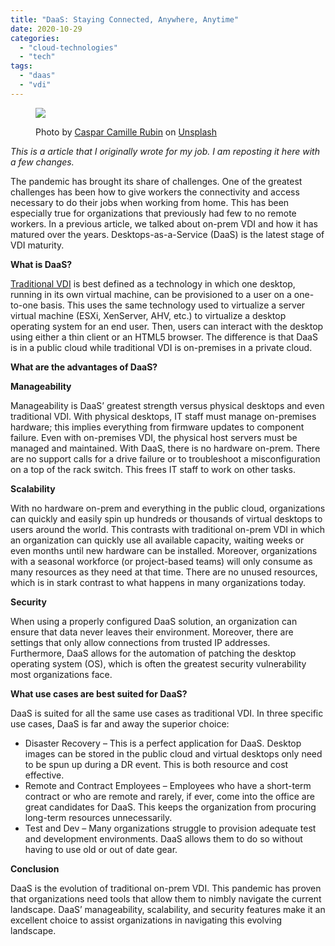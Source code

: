 ```yaml
---
title: "DaaS: Staying Connected, Anywhere, Anytime"
date: 2020-10-29
categories: 
  - "cloud-technologies"
  - "tech"
tags: 
  - "daas"
  - "vdi"
---
```


<figure>

![](https://sherifalghalistaticsite.blob.core.windows.net/images/caspar-camille-rubin-oI6zrBj3nKw-unsplash.jpg)

<figcaption>

Photo by [Caspar Camille Rubin](https://unsplash.com/@casparrubin?utm_source=unsplash&utm_medium=referral&utm_content=creditCopyText) on [Unsplash](https://unsplash.com/s/photos/desktop-computer?utm_source=unsplash&utm_medium=referral&utm_content=creditCopyText)

</figcaption>

</figure>

_This is a article that I originally wrote for my job. I am reposting it here with a few changes._

The pandemic has brought its share of challenges. One of the greatest challenges has been how to give workers the connectivity and access necessary to do their jobs when working from home. This has been especially true for organizations that previously had few to no remote workers. In a previous article, we talked about on-prem VDI and how it has matured over the years. Desktops-as-a-Service (DaaS) is the latest stage of VDI maturity.

**What is DaaS?**

[Traditional VDI](https://en.wikipedia.org/wiki/Desktop_virtualization#Remote_desktop_virtualization) is best defined as a technology in which one desktop, running in its own virtual machine, can be provisioned to a user on a one-to-one basis. This uses the same technology used to virtualize a server virtual machine (ESXi, XenServer, AHV, etc.) to virtualize a desktop operating system for an end user. Then, users can interact with the desktop using either a thin client or an HTML5 browser. The difference is that DaaS is in a public cloud while traditional VDI is on-premises in a private cloud.

**What are the advantages of DaaS?**

**Manageability**

Manageability is DaaS’ greatest strength versus physical desktops and even traditional VDI. With physical desktops, IT staff must manage on-premises hardware; this implies everything from firmware updates to component failure. Even with on-premises VDI, the physical host servers must be managed and maintained. With DaaS, there is no hardware on-prem. There are no support calls for a drive failure or to troubleshoot a misconfiguration on a top of the rack switch. This frees IT staff to work on other tasks.

**Scalability**

With no hardware on-prem and everything in the public cloud, organizations can quickly and easily spin up hundreds or thousands of virtual desktops to users around the world. This contrasts with traditional on-prem VDI in which an organization can quickly use all available capacity, waiting weeks or even months until new hardware can be installed. Moreover, organizations with a seasonal workforce (or project-based teams) will only consume as many resources as they need at that time. There are no unused resources, which is in stark contrast to what happens in many organizations today.

**Security**

When using a properly configured DaaS solution, an organization can ensure that data never leaves their environment. Moreover, there are settings that only allow connections from trusted IP addresses. Furthermore, DaaS allows for the automation of patching the desktop operating system (OS), which is often the greatest security vulnerability most organizations face.

**What use cases are best suited for DaaS?**

DaaS is suited for all the same use cases as traditional VDI. In three specific use cases, DaaS is far and away the superior choice:

- Disaster Recovery – This is a perfect application for DaaS. Desktop images can be stored in the public cloud and virtual desktops only need to be spun up during a DR event. This is both resource and cost effective.
- Remote and Contract Employees – Employees who have a short-term contract or who are remote and rarely, if ever, come into the office are great candidates for DaaS. This keeps the organization from procuring long-term resources unnecessarily.
- Test and Dev – Many organizations struggle to provision adequate test and development environments. DaaS allows them to do so without having to use old or out of date gear.

**Conclusion**

DaaS is the evolution of traditional on-prem VDI. This pandemic has proven that organizations need tools that allow them to nimbly navigate the current landscape. DaaS’ manageability, scalability, and security features make it an excellent choice to assist organizations in navigating this evolving landscape.
